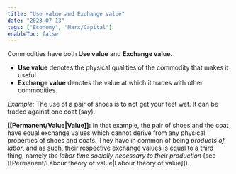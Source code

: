 ```yaml
---
title: "Use value and Exchange value"
date: "2023-07-13"
tags: ["Economy", "Marx/Capital"]
enableToc: false
---
```


Commodities have both **Use value** and **Exchange value**. 
- **Use value** denotes the physical qualities of the commodity that makes it useful 
- **Exchange value** denotes the value at which it trades with other commodities.

*Example:* 
The use of a pair of shoes is to not get your feet wet. It can be traded against one coat (say). 

**[[Permanent/Value|Value]]:**
In that example, the pair of shoes and the coat have equal exchange values which cannot derive from any physical properties of shoes and coats. They have in common of being *products of labor*, and as such, their respective exchange values is equal to a third thing, namely *the labor time socially necessary to their production* (see [[Permanent/Labour theory of value|Labour theory of value]]). 
